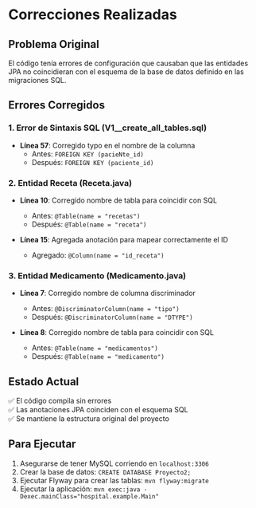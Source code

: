 # Correcciones Realizadas

## Problema Original
El código tenía errores de configuración que causaban que las entidades JPA no coincidieran con el esquema de la base de datos definido en las migraciones SQL.

## Errores Corregidos

### 1. Error de Sintaxis SQL (V1__create_all_tables.sql)
- **Línea 57**: Corregido typo en el nombre de la columna
  - Antes: `FOREIGN KEY (pacieNte_id)`
  - Después: `FOREIGN KEY (paciente_id)`

### 2. Entidad Receta (Receta.java)
- **Línea 10**: Corregido nombre de tabla para coincidir con SQL
  - Antes: `@Table(name = "recetas")`
  - Después: `@Table(name = "receta")`
  
- **Línea 15**: Agregada anotación para mapear correctamente el ID
  - Agregado: `@Column(name = "id_receta")`

### 3. Entidad Medicamento (Medicamento.java)
- **Línea 7**: Corregido nombre de columna discriminador
  - Antes: `@DiscriminatorColumn(name = "tipo")`
  - Después: `@DiscriminatorColumn(name = "DTYPE")`
  
- **Línea 8**: Corregido nombre de tabla para coincidir con SQL
  - Antes: `@Table(name = "medicamentos")`
  - Después: `@Table(name = "medicamento")`

## Estado Actual
✅ El código compila sin errores  
✅ Las anotaciones JPA coinciden con el esquema SQL  
✅ Se mantiene la estructura original del proyecto

## Para Ejecutar
1. Asegurarse de tener MySQL corriendo en `localhost:3306`
2. Crear la base de datos: `CREATE DATABASE Proyecto2;`
3. Ejecutar Flyway para crear las tablas: `mvn flyway:migrate`
4. Ejecutar la aplicación: `mvn exec:java -Dexec.mainClass="hospital.example.Main"`
